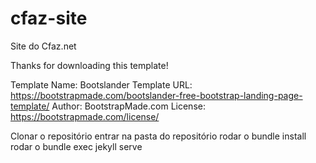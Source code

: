 # cfaz-site
Site do Cfaz.net

Thanks for downloading this template!

Template Name: Bootslander
Template URL: https://bootstrapmade.com/bootslander-free-bootstrap-landing-page-template/
Author: BootstrapMade.com
License: https://bootstrapmade.com/license/

Clonar o repositório
entrar na pasta do repositório
rodar o bundle install
rodar o bundle exec jekyll serve